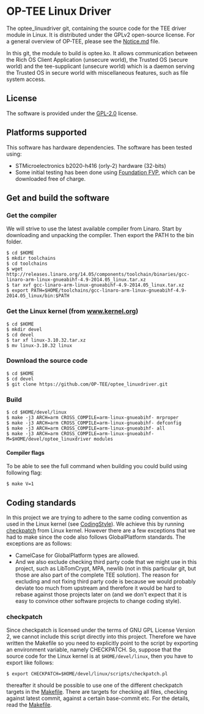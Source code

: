 # OP-TEE Linux Driver
The optee_linuxdriver git, containing the source code for the TEE driver 
module in Linux.
It is distributed under the GPLv2 open-source license. For a general
overview of OP-TEE, please see the [Notice.md](Notice.md) file.

In this git, the module to build is optee.ko.
It allows communication between the Rich OS Client Application (unsecure
world), the Trusted OS (secure world) and the tee-supplicant (unsecure
world) which is a daemon serving the Trusted OS in secure world with
miscellaneous features, such as file system access.

## License
The software is provided under the
[GPL-2.0](http://opensource.org/licenses/GPL-2.0) license.

## Platforms supported
This software has hardware dependencies.
The software has been tested using:

- STMicroelectronics b2020-h416 (orly-2) hardware (32-bits)
- Some initial testing has been done using
[Foundation FVP](http://www.arm.com/fvp), which can be downloaded free of
charge.

## Get and build the software
### Get the compiler
We will strive to use the latest available compiler from Linaro. Start by
downloading and unpacking the compiler. Then export the PATH to the bin folder.

	$ cd $HOME
	$ mkdir toolchains
	$ cd toolchains
	$ wget http://releases.linaro.org/14.05/components/toolchain/binaries/gcc-linaro-arm-linux-gnueabihf-4.9-2014.05_linux.tar.xz
	$ tar xvf gcc-linaro-arm-linux-gnueabihf-4.9-2014.05_linux.tar.xz
	$ export PATH=$HOME/toolchains/gcc-linaro-arm-linux-gnueabihf-4.9-2014.05_linux/bin:$PATH

### Get the Linux kernel (from www.kernel.org)
	$ cd $HOME
	$ mkdir devel
	$ cd devel
	$ tar xf linux-3.10.32.tar.xz
	$ mv linux-3.10.32 linux

### Download the source code
	$ cd $HOME
	$ cd devel
	$ git clone https://github.com/OP-TEE/optee_linuxdriver.git

### Build
	$ cd $HOME/devel/linux
	$ make -j3 ARCH=arm CROSS_COMPILE=arm-linux-gnueabihf- mrproper
	$ make -j3 ARCH=arm CROSS_COMPILE=arm-linux-gnueabihf- defconfig
	$ make -j3 ARCH=arm CROSS_COMPILE=arm-linux-gnueabihf- all
	$ make -j3 ARCH=arm CROSS_COMPILE=arm-linux-gnueabihf- M=$HOME/devel/optee_linuxdriver modules

#### Compiler flags
To be able to see the full command when building you could build using following
flag:

`$ make V=1`

## Coding standards
In this project we are trying to adhere to the same coding convention as used in
the Linux kernel (see
[CodingStyle](https://www.kernel.org/doc/Documentation/CodingStyle)). We achieve this by running
[checkpatch](http://git.kernel.org/cgit/linux/kernel/git/torvalds/linux.git/tree/scripts/checkpatch.pl) from Linux kernel.
However there are a few exceptions that we had to make since the code also
follows GlobalPlatform standards. The exceptions are as follows:

- CamelCase for GlobalPlatform types are allowed.
- And we also exclude checking third party code that we might use in this
  project, such as LibTomCrypt, MPA, newlib (not in this particular git, but
  those are also part of the complete TEE solution). The reason for excluding
  and not fixing third party code is because we would probably deviate too much
  from upstream and therefore it would be hard to rebase against those projects
  later on (and we don't expect that it is easy to convince other software
  projects to change coding style).

### checkpatch
Since checkpatch is licensed under the terms of GNU GPL License Version 2, we
cannot include this script directly into this project. Therefore we have
written the Makefile so you need to explicitly point to the script by exporting
an environment variable, namely CHECKPATCH. So, suppose that the source code for
the Linux kernel is at `$HOME/devel/linux`, then you have to export like follows:

	$ export CHECKPATCH=$HOME/devel/linux/scripts/checkpatch.pl
thereafter it should be possible to use one of the different checkpatch targets
in the [Makefile](Makefile). There are targets for checking all files, checking
against latest commit, against a certain base-commit etc. For the details, read
the [Makefile](Makefile).
